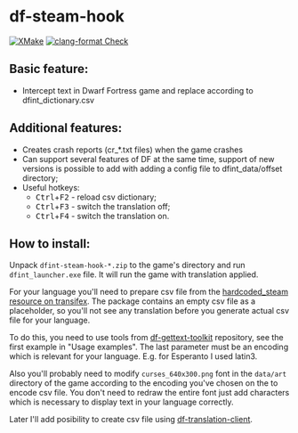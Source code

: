 # df-steam-hook

[![XMake](https://github.com/dfint/df-steam-hook/actions/workflows/xmake.yml/badge.svg)](https://github.com/dfint/df-steam-hook/actions/workflows/xmake.yml)
[![clang-format Check](https://github.com/dfint/df-steam-hook/actions/workflows/clang-format-check.yml/badge.svg)](https://github.com/dfint/df-steam-hook/actions/workflows/clang-format-check.yml)

## Basic feature:

- Intercept text in Dwarf Fortress game and replace according to dfint_dictionary.csv

## Additional features:

- Creates crash reports (cr_*.txt files) when the game crashes
- Can support several features of DF at the same time, support of new versions is possible to add with adding a config file to dfint_data/offset directory;
- Useful hotkeys:
  - <kbd>Ctrl</kbd>+<kbd>F2</kbd> - reload csv dictionary;
  - <kbd>Ctrl</kbd>+<kbd>F3</kbd> - switch the translation off;
  - <kbd>Ctrl</kbd>+<kbd>F4</kbd> - switch the translation on.

## How to install:

Unpack `dfint-steam-hook-*.zip` to the game's directory and run `dfint_launcher.exe` file. It will run the game with translation applied.

For your language you'll need to prepare csv file from the [hardcoded_steam resource on transifex](https://www.transifex.com/dwarf-fortress-translation/dwarf-fortress-steam/hardcoded_steam/). The package contains an empty csv file as a placeholder, so you'll not see any translation before you generate actual csv file for your language.

To do this, you need to use tools from [df-gettext-toolkit](https://github.com/dfint/df-gettext-toolkit) repository, see the first example in "Usage examples". The last parameter must be an encoding which is relevant for your language. E.g. for Esperanto I used latin3.

Also you'll probably need to modify `curses_640x300.png` font in the `data/art` directory of the game according to the encoding you've chosen on the to encode csv file. You don't need to redraw the entire font just add characters which is necessary to display text in your language correctly.

Later I'll add posibility to create csv file using [df-translation-client](https://github.com/dfint/df-translation-client).
